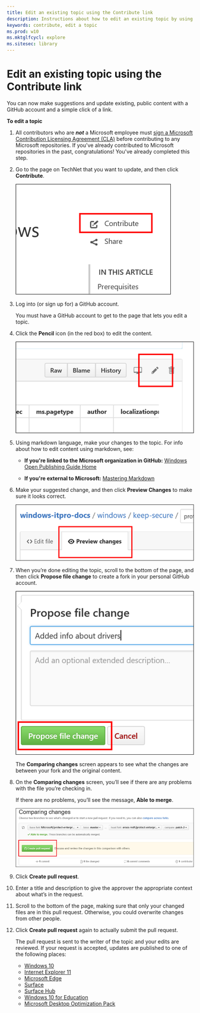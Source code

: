 ```yaml
---
title: Edit an existing topic using the Contribute link
description: Instructions about how to edit an existing topic by using the Contribute link.
keywords: contribute, edit a topic
ms.prod: w10
ms.mktglfcycl: explore
ms.sitesec: library
---
```


# Edit an existing topic using the Contribute link
You can now make suggestions and update existing, public content with a GitHub account and a simple click of a link.

**To edit a topic**

1. All contributors who are ***not*** a Microsoft employee must [sign a Microsoft Contribution Licensing Agreement (CLA)](https://cla.microsoft.com/) before contributing to any Microsoft repositories. 
If you've already contributed to Microsoft repositories in the past, congratulations! 
You've already completed this step.

2. Go to the page on TechNet that you want to update, and then click **Contribute**.

    ![GitHub Web, showing the Contribute link](images/contribute-link.png)

3. Log into (or sign up for) a GitHub account.
    
    You must have a GitHub account to get to the page that lets you edit a topic.

4. Click the **Pencil** icon (in the red box) to edit the content.

    ![GitHub Web, showing the Pencil icon in the red box](images/pencil-icon.png)

5.	Using markdown language, make your changes to the topic. For info about how to edit content using markdown, see:
    - **If you're linked to the Microsoft organization in GitHub:** [Windows Open Publishing Guide Home](http://aka.ms/windows-op-guide)
    
    - **If you're external to Microsoft:** [Mastering Markdown](https://guides.github.com/features/mastering-markdown/) 

6.	Make your suggested change, and then click **Preview Changes** to make sure it looks correct.

       ![GitHub Web, showing the Preview Changes tab](images/preview-changes.png)

7. When you’re done editing the topic, scroll to the bottom of the page, and then click **Propose file change** to create a fork in your personal GitHub account.

    ![GitHub Web, showing the Propose file change button](images/propose-file-change.png)

    The **Comparing changes** screen appears to see what the changes are between your fork and the original content.

8.	On the **Comparing changes** screen, you’ll see if there are any problems with the file you’re checking in.

    If there are no problems, you’ll see the message, **Able to merge**.

    ![GitHub Web, showing the Comparing changes screen](images/compare-changes.png)

9.	Click **Create pull request**.

10.	Enter a title and description to give the approver the appropriate context about what’s in the request.

11.	Scroll to the bottom of the page, making sure that only your changed files are in this pull request. Otherwise, you could overwrite changes from other people.

12.	Click **Create pull request** again to actually submit the pull request.

    The pull request is sent to the writer of the topic and your edits are reviewed. If your request is accepted, updates are published to one of the following places:

    - [Windows 10](https://technet.microsoft.com/itpro/windows)
    - [Internet Explorer 11](https://technet.microsoft.com/itpro/internet-explorer)
    - [Microsoft Edge](https://technet.microsoft.com/itpro/microsoft-edge)
    - [Surface](https://technet.microsoft.com/itpro/surface)
    - [Surface Hub](https://technet.microsoft.com/itpro/surface-hub)
    - [Windows 10 for Education](https://technet.microsoft.com/edu/windows)
    - [Microsoft Desktop Optimization Pack](https://technet.microsoft.com/itpro/mdop)